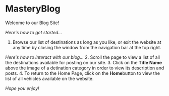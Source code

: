 # MasteryBlog

Welcome to our Blog Site!

*Here's how to get started...*
1. Browse our list of destinations as long as you like, or exit the website at any time by closing the window from the navigation bar at the top right.

*Here's how to interact with our blog...*
2. Scroll the page to view a list of all the destinations available for posting on our site.
3. Click on the **Title Name** above the image of a detination category in order to view its description and posts.
4. To return to the Home Page, click on the **Home**button to view the list of all vehicles available on the website.


*Hope you enjoy!*
